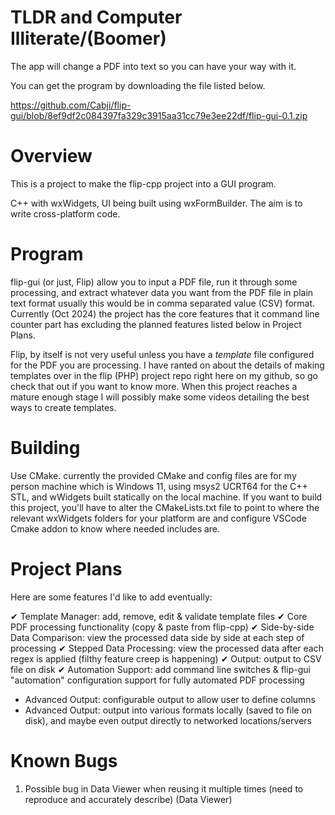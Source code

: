 # TLDR and Computer Illiterate/(Boomer)

The app will change a PDF into text so you can have your way with it.

You can get the program by downloading the file listed below.

https://github.com/Cabji/flip-gui/blob/8ef9df2c084397fa329c3915aa31cc79e3ee22df/flip-gui-0.1.zip

# Overview

This is a project to make the flip-cpp project into a GUI program.

C++ with wxWidgets, UI being built using wxFormBuilder. The aim is to write cross-platform code.

# Program

flip-gui (or just, Flip) allow you to input a PDF file, run it through some processing, and extract whatever data you want from the PDF file in plain text format usually this would be in comma separated value (CSV) format. Currently (Oct 2024) the project has the core features that it command line counter part has excluding the planned features listed below in Project Plans.

Flip, by itself is not very useful unless you have a _template_ file configured for the PDF you are processing. I have ranted on about the details of making templates over in the flip (PHP) project repo right here on my github, so go check that out if you want to know more. When this project reaches a mature enough stage I will possibly make some videos detailing the best ways to create templates.

# Building

Use CMake. currently the provided CMake and config files are for my person machine which is Windows 11, using msys2 UCRT64 for the C++ STL, and wWidgets built statically on the local machine.
If you want to build this project, you'll have to alter the CMakeLists.txt file to point to where the relevant wxWidgets folders for your platform are and configure VSCode Cmake addon to know where needed includes are.

# Project Plans

Here are some features I'd like to add eventually:

✔ Template Manager: add, remove, edit & validate template files
✔ Core PDF processing functionality (copy & paste from flip-cpp)
✔ Side-by-side Data Comparison: view the processed data side by side at each step of processing
✔ Stepped Data Processing: view the processed data after each regex is applied (filthy feature creep is happening)
✔ Output: output to CSV file on disk
✔ Automation Support: add command line switches & flip-gui "automation" configuration support for fully automated PDF processing

- Advanced Output: configurable output to allow user to define columns
- Advanced Output: output into various formats locally (saved to file on disk), and maybe even output directly to networked locations/servers

# Known Bugs

1. Possible bug in Data Viewer when reusing it multiple times (need to reproduce and accurately describe) (Data Viewer)